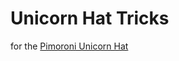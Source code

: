 # Unicorn Hat Tricks

for the [Pimoroni Unicorn Hat](https://shop.pimoroni.com/products/unicorn-hat)
